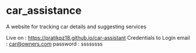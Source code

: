 ﻿# car_assistance

A website for tracking car details and suggesting services

Live on : https://pratikpz18.github.io/car-assistant
Credentials to Login 
email : car@owners.com
password : ssssssss
